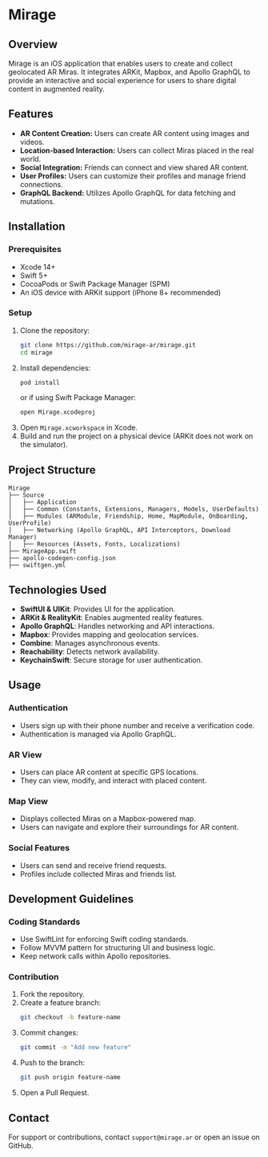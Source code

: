 # Mirage

## Overview
Mirage is an iOS application that enables users to create and collect geolocated AR Miras. It integrates ARKit, Mapbox, and Apollo GraphQL to provide an interactive and social experience for users to share digital content in augmented reality.

## Features
- **AR Content Creation:** Users can create AR content using images and videos.
- **Location-based Interaction:** Users can collect Miras placed in the real world.
- **Social Integration:** Friends can connect and view shared AR content.
- **User Profiles:** Users can customize their profiles and manage friend connections.
- **GraphQL Backend:** Utilizes Apollo GraphQL for data fetching and mutations.

## Installation
### Prerequisites
- Xcode 14+
- Swift 5+
- CocoaPods or Swift Package Manager (SPM)
- An iOS device with ARKit support (iPhone 8+ recommended)

### Setup
1. Clone the repository:
   ```sh
   git clone https://github.com/mirage-ar/mirage.git
   cd mirage
   ```
2. Install dependencies:
   ```sh
   pod install
   ```
   or if using Swift Package Manager:
   ```sh
   open Mirage.xcodeproj
   ```
3. Open `Mirage.xcworkspace` in Xcode.
4. Build and run the project on a physical device (ARKit does not work on the simulator).

## Project Structure
```
Mirage
├── Source
│   ├── Application
│   ├── Common (Constants, Extensions, Managers, Models, UserDefaults)
│   ├── Modules (ARModule, Friendship, Home, MapModule, OnBoarding, UserProfile)
│   ├── Networking (Apollo GraphQL, API Interceptors, Download Manager)
│   ├── Resources (Assets, Fonts, Localizations)
├── MirageApp.swift
├── apollo-codegen-config.json
├── swiftgen.yml
```

## Technologies Used
- **SwiftUI & UIKit**: Provides UI for the application.
- **ARKit & RealityKit**: Enables augmented reality features.
- **Apollo GraphQL**: Handles networking and API interactions.
- **Mapbox**: Provides mapping and geolocation services.
- **Combine**: Manages asynchronous events.
- **Reachability**: Detects network availability.
- **KeychainSwift**: Secure storage for user authentication.

## Usage
### Authentication
- Users sign up with their phone number and receive a verification code.
- Authentication is managed via Apollo GraphQL.

### AR View
- Users can place AR content at specific GPS locations.
- They can view, modify, and interact with placed content.

### Map View
- Displays collected Miras on a Mapbox-powered map.
- Users can navigate and explore their surroundings for AR content.

### Social Features
- Users can send and receive friend requests.
- Profiles include collected Miras and friends list.

## Development Guidelines
### Coding Standards
- Use SwiftLint for enforcing Swift coding standards.
- Follow MVVM pattern for structuring UI and business logic.
- Keep network calls within Apollo repositories.

### Contribution
1. Fork the repository.
2. Create a feature branch:
   ```sh
   git checkout -b feature-name
   ```
3. Commit changes:
   ```sh
   git commit -m "Add new feature"
   ```
4. Push to the branch:
   ```sh
   git push origin feature-name
   ```
5. Open a Pull Request.

## Contact
For support or contributions, contact `support@mirage.ar` or open an issue on GitHub.

